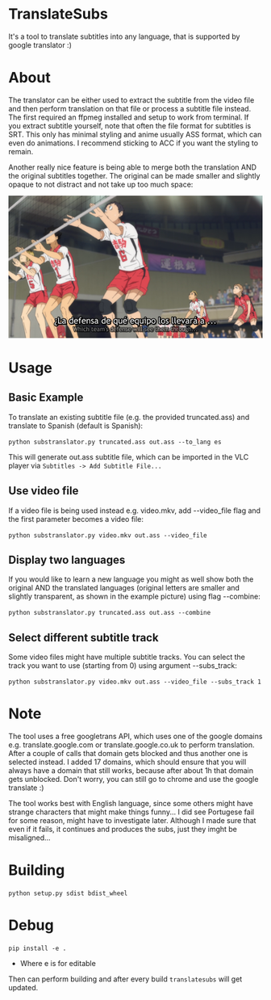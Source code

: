 # TranslateSubs
It's a tool to translate subtitles into any language, that is supported by google translator :)

# About

The translator can be either used to extract the subtitle from the video file and then perform translation on that file or process a subtitle file instead. The first required an ffpmeg installed and setup to work from terminal. If you extract subtitle yourself, note that often the file format for subtitles is SRT. This only has minimal styling and anime usually ASS format, which can even do animations. I recommend sticking to ACC if you want the styling to remain.

Another really nice feature is being able to merge both the translation AND the original subtitles together. The original can be made smaller and slightly opaque to not distract and not take up too much space:

<p align="center">
  <img src="translated_example.png">
</p>

# Usage

## Basic Example

To translate an existing subtitle file (e.g. the provided truncated.ass) and translate to Spanish (default is Spanish):

`python substranslator.py truncated.ass out.ass --to_lang es`

This will generate out.ass subtitle file, which can be imported in the VLC player via `Subtitles -> Add Subtitle File...`

## Use video file

If a video file is being used instead e.g. video.mkv, add --video_file flag and the first parameter becomes a video file:

`python substranslator.py video.mkv out.ass --video_file`

## Display two languages

If you would like to learn a new language you might as well show both the original AND the translated languages (original letters are smaller and slightly transparent, as shown in the example picture) using flag --combine:

`python substranslator.py truncated.ass out.ass --combine`

## Select different subtitle track

Some video files might have multiple subtitle tracks. You can select the track you want to use (starting from 0) using argument --subs_track:

`python substranslator.py video.mkv out.ass --video_file --subs_track 1`

# Note

The tool uses a free googletrans API, which uses one of the google domains e.g. translate.google.com or translate.google.co.uk to perform translation. After a couple of calls that domain gets blocked and thus another one is selected instead. I added 17 domains, which should ensure that you will always have a domain that still works, because after about 1h that domain gets unblocked. Don't worry, you can still go to chrome and use the google translate :)

The tool works best with English language, since some others might have strange characters that might make things funny... I did see Portugese fail for some reason, might have to investigate later. Although I made sure that even if it fails, it continues and produces the subs, just they imght be misaligned...

# Building

`python setup.py sdist bdist_wheel`

# Debug

`pip install -e .`

- Where e is for editable

Then can perform building and after every build `translatesubs` will get updated.
